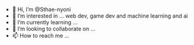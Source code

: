 - 👋 Hi, I’m @Sthae-nyoni
- 👀 I’m interested in ... web dev, game dev and machine learning and ai
- 🌱 I’m currently learning ... 
- 💞️ I’m looking to collaborate on ...
- 📫 How to reach me ...

<!---
Sthae-nyoni/Sthae-nyoni is a ✨ special ✨ repository because its `README.md` (this file) appears on your GitHub profile.
You can click the Preview link to take a look at your changes.
--->
